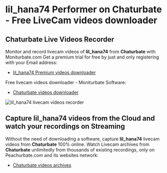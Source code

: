 # lil_hana74 Performer on Chaturbate - Free LiveCam videos downloader

## Chaturbate Live Videos Recorder

Monitor and record livecam videos of **lil_hana74** from **Chaturbate** with Moniturbate.com
Get a premium trial for free by just and only registering with your Email address:
* [lil_hana74 Premium videos downloader](https://moniturbate.com/request-demo-licence-key.html)

Free livecam videos downloader - Moniturbate Software:
* [Chaturbate videos downloader](https://moniturbate.com/moniturbate-download-software.html)

![lil_hana74 livecam videos recorder](https://peachurnet.com/templates/moniturbate-software.png)


## Capture lil_hana74 videos from the Cloud and watch your recordings on Streaming

Without the need of downloading a software, capture **lil_hana74** livecam videos from **Chaturbate** 100% online.
Watch Livecam archives from **Chaturbate** unlimitedly from thousands of existing recordings, only on Peachurbate.com and its websites network:
* [Chaturbate videos archives](https://peachurnet.com/)